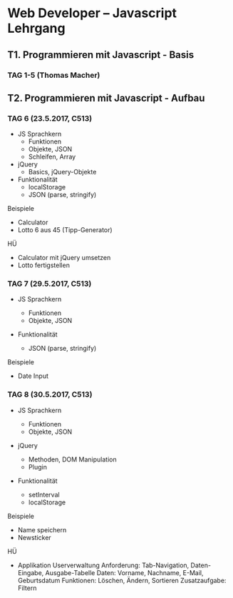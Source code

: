 #  Web Developer – Javascript Lehrgang
## T1. Programmieren mit Javascript - Basis
### TAG 1-5 (Thomas Macher)

## T2. Programmieren mit Javascript - Aufbau
### TAG 6 (23.5.2017, C513)
- JS Sprachkern
  * Funktionen
  * Objekte, JSON
  * Schleifen, Array
- jQuery
  * Basics, jQuery-Objekte  
- Funktionalität
  * localStorage
  * JSON (parse, stringify)

Beispiele
- Calculator
- Lotto 6 aus 45 (Tipp-Generator)

HÜ
- Calculator mit jQuery umsetzen
- Lotto fertigstellen

### TAG 7 (29.5.2017, C513)
- JS Sprachkern
  * Funktionen
  * Objekte, JSON

- Funktionalität
  * JSON (parse, stringify)

Beispiele
- Date Input

### TAG 8 (30.5.2017, C513)
- JS Sprachkern
  * Funktionen
  * Objekte, JSON

- jQuery
  * Methoden, DOM Manipulation
  * Plugin

- Funktionalität
  * setInterval
  * localStorage

Beispiele
- Name speichern
- Newsticker

HÜ
- Applikation Userverwaltung
  Anforderung: Tab-Navigation, Daten-Eingabe, Ausgabe-Tabelle
  Daten: Vorname, Nachname, E-Mail, Geburtsdatum
  Funktionen: Löschen, Ändern, Sortieren
  Zusatzaufgabe: Filtern
